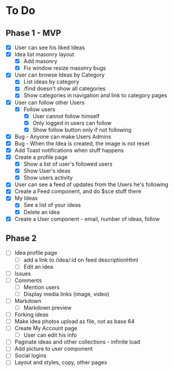 # To Do

## Phase 1 - MVP

- [x] User can see his liked Ideas
- [x] Idea list masonry layout
  - [x] Add masonry
  - [x] Fix window resize masonry bugs
- [x] User can browse Ideas by Category
  - [x] List ideas by category
  - [x] /find doesn't show all categories
  - [x] Show categories in navigation and link to category pages
- [x] User can follow other Users
  - [x] Follow users
    - [x] User cannot follow himself
    - [x] Only logged in users can follow
    - [x] Show follow button only if not following
- [x] Bug - Anyone can make Users Admins
- [x] Bug - When the Idea is created, the image is not reset
- [x] Add Toast notifications when stuff happens
- [x] Create a profile page
  - [x] Show a list of user's followed users
  - [x] Show User's ideas
  - [x] Show users activity
- [x] User can see a feed of updates from the Users he's following
- [x] Create a Feed component, and do $sce stuff there
- [x] My Ideas
  - [x] See a list of your ideas
  - [x] Delete an idea
- [x] Create a User component - email, number of ideas, follow 

## Phase 2

- [ ] Idea profile page
  - [ ] add a link to /idea/:id on feed descriptionHtml
  - [ ] Edit an idea
- [ ] Issues
- [ ] Comments
  - [ ] Mention users
  - [ ] Display media links (image, video)
- [ ] Markdown
  - [ ] Markdown preview
- [ ] Forking ideas
- [ ] Make idea photos upload as file, not as base 64
- [ ] Create My Account page
  - [ ] User can edit his info
- [ ] Paginate ideas and other collections - infinite load
- [ ] Add picture to user component
- [ ] Social logins
- [ ] Layout and styles, copy, other pages